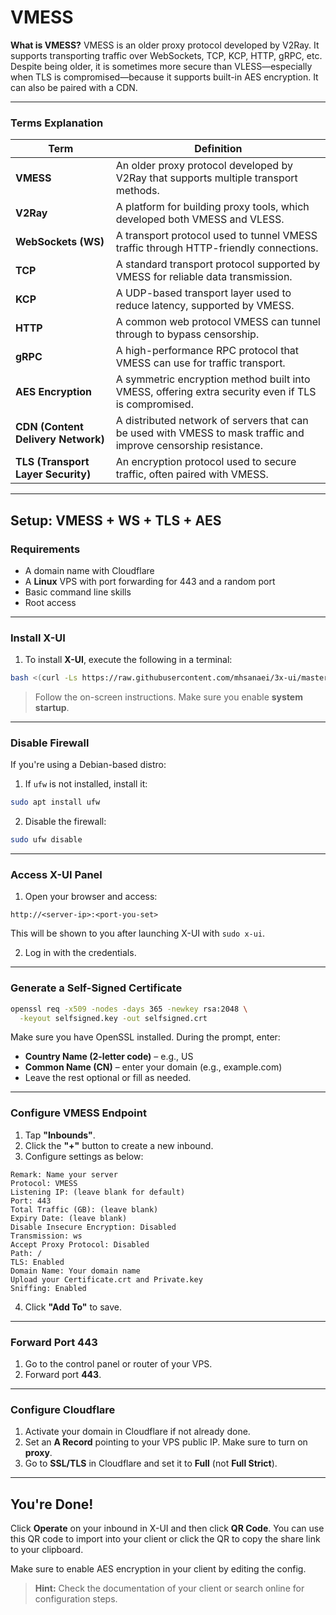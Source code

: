 # VMESS

**What is VMESS?**
VMESS is an older proxy protocol developed by V2Ray. It supports transporting traffic over WebSockets, TCP, KCP, HTTP, gRPC, etc. Despite being older, it is sometimes more secure than VLESS—especially when TLS is compromised—because it supports built-in AES encryption. It can also be paired with a CDN.

---

### Terms Explanation

| **Term**                           | **Definition**                                                                                                  |
| ---------------------------------- | --------------------------------------------------------------------------------------------------------------- |
| **VMESS**                          | An older proxy protocol developed by V2Ray that supports multiple transport methods.                            |
| **V2Ray**                          | A platform for building proxy tools, which developed both VMESS and VLESS.                                      |
| **WebSockets (WS)**                | A transport protocol used to tunnel VMESS traffic through HTTP-friendly connections.                            |
| **TCP**                            | A standard transport protocol supported by VMESS for reliable data transmission.                                |
| **KCP**                            | A UDP-based transport layer used to reduce latency, supported by VMESS.                                         |
| **HTTP**                           | A common web protocol VMESS can tunnel through to bypass censorship.                                            |
| **gRPC**                           | A high-performance RPC protocol that VMESS can use for traffic transport.                                       |
| **AES Encryption**                 | A symmetric encryption method built into VMESS, offering extra security even if TLS is compromised.             |
| **CDN (Content Delivery Network)** | A distributed network of servers that can be used with VMESS to mask traffic and improve censorship resistance. |
| **TLS (Transport Layer Security)** | An encryption protocol used to secure traffic, often paired with VMESS.                                         |

---

## Setup: **VMESS + WS + TLS + AES**

### Requirements

* A domain name with Cloudflare
* A **Linux** VPS with port forwarding for 443 and a random port
* Basic command line skills
* Root access

---

### Install X-UI

1. To install **X-UI**, execute the following in a terminal:

```bash
bash <(curl -Ls https://raw.githubusercontent.com/mhsanaei/3x-ui/master/install.sh)
```

> Follow the on-screen instructions. Make sure you enable **system startup**.

---

### Disable Firewall

If you're using a Debian-based distro:

1. If `ufw` is not installed, install it:

```bash
sudo apt install ufw
```

2. Disable the firewall:

```bash
sudo ufw disable
```

---

### Access X-UI Panel

1. Open your browser and access:

```
http://<server-ip>:<port-you-set>
```

This will be shown to you after launching X-UI with `sudo x-ui`.

2. Log in with the credentials.

---

### Generate a Self-Signed Certificate

```bash
openssl req -x509 -nodes -days 365 -newkey rsa:2048 \
  -keyout selfsigned.key -out selfsigned.crt
```

Make sure you have OpenSSL installed. During the prompt, enter:

* **Country Name (2-letter code)** – e.g., US
* **Common Name (CN)** – enter your domain (e.g., example.com)
* Leave the rest optional or fill as needed.

---

### Configure VMESS Endpoint

1. Tap **"Inbounds"**.
2. Click the **"+"** button to create a new inbound.
3. Configure settings as below:

```
Remark: Name your server
Protocol: VMESS
Listening IP: (leave blank for default)
Port: 443
Total Traffic (GB): (leave blank)
Expiry Date: (leave blank)
Disable Insecure Encryption: Disabled
Transmission: ws
Accept Proxy Protocol: Disabled
Path: /
TLS: Enabled
Domain Name: Your domain name
Upload your Certificate.crt and Private.key
Sniffing: Enabled
```

4. Click **"Add To"** to save.

---

### Forward Port 443

1. Go to the control panel or router of your VPS.
2. Forward port **443**.

---

### Configure Cloudflare

1. Activate your domain in Cloudflare if not already done.
2. Set an **A Record** pointing to your VPS public IP. Make sure to turn on **proxy**.
3. Go to **SSL/TLS** in Cloudflare and set it to **Full** (not **Full Strict**).

---

## You're Done!

Click **Operate** on your inbound in X-UI and then click **QR Code**. You can use this QR code to import into your client or click the QR to copy the share link to your clipboard.

Make sure to enable AES encryption in your client by editing the config.

> **Hint:** Check the documentation of your client or search online for configuration steps.
